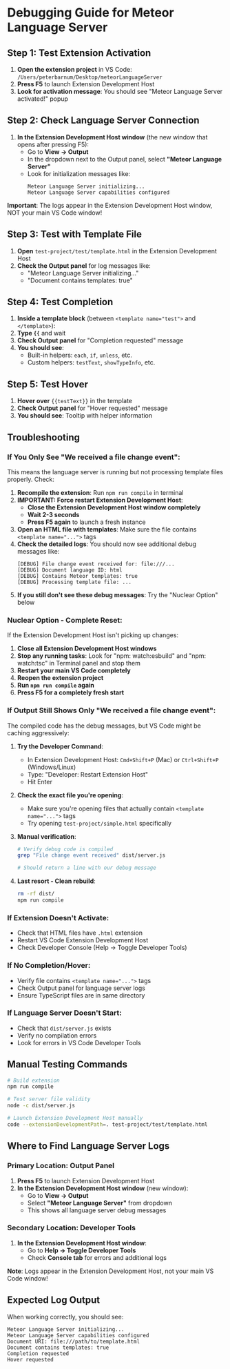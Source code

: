 # Debugging Guide for Meteor Language Server

## Step 1: Test Extension Activation

1. **Open the extension project** in VS Code: `/Users/peterbarnum/Desktop/meteorLanguageServer`
2. **Press F5** to launch Extension Development Host
3. **Look for activation message**: You should see "Meteor Language Server activated!" popup

## Step 2: Check Language Server Connection

1. **In the Extension Development Host window** (the new window that opens after pressing F5):
   - Go to **View → Output**
   - In the dropdown next to the Output panel, select **"Meteor Language Server"**
   - Look for initialization messages like:
     ```
     Meteor Language Server initializing...
     Meteor Language Server capabilities configured
     ```

**Important**: The logs appear in the Extension Development Host window, NOT your main VS Code window!

## Step 3: Test with Template File

1. **Open** `test-project/test/template.html` in the Extension Development Host
2. **Check the Output panel** for log messages like:
   - "Meteor Language Server initializing..."
   - "Document contains templates: true"

## Step 4: Test Completion

1. **Inside a template block** (between `<template name="test">` and `</template>`):
2. **Type `{{`** and wait
3. **Check Output panel** for "Completion requested" message
4. **You should see**:
   - Built-in helpers: `each`, `if`, `unless`, etc.
   - Custom helpers: `testText`, `showTypeInfo`, etc.

## Step 5: Test Hover

1. **Hover over** `{{testText}}` in the template
2. **Check Output panel** for "Hover requested" message
3. **You should see**: Tooltip with helper information

## Troubleshooting

### If You Only See "We received a file change event":
This means the language server is running but not processing template files properly. Check:

1. **Recompile the extension**: Run `npm run compile` in terminal
2. **IMPORTANT: Force restart Extension Development Host**:
   - **Close the Extension Development Host window completely**
   - **Wait 2-3 seconds**
   - **Press F5 again** to launch a fresh instance
3. **Open an HTML file with templates**: Make sure the file contains `<template name="...">` tags
4. **Check the detailed logs**: You should now see additional debug messages like:
   ```
   [DEBUG] File change event received for: file:///...
   [DEBUG] Document language ID: html
   [DEBUG] Contains Meteor templates: true
   [DEBUG] Processing template file: ...
   ```
5. **If you still don't see these debug messages**: Try the "Nuclear Option" below

### Nuclear Option - Complete Reset:
If the Extension Development Host isn't picking up changes:
1. **Close all Extension Development Host windows**
2. **Stop any running tasks**: Look for "npm: watch:esbuild" and "npm: watch:tsc" in Terminal panel and stop them
3. **Restart your main VS Code completely**
4. **Reopen the extension project**
5. **Run `npm run compile` again**
6. **Press F5 for a completely fresh start**

### If Output Still Shows Only "We received a file change event":
The compiled code has the debug messages, but VS Code might be caching aggressively:

1. **Try the Developer Command**:
   - In Extension Development Host: `Cmd+Shift+P` (Mac) or `Ctrl+Shift+P` (Windows/Linux)
   - Type: "Developer: Restart Extension Host"
   - Hit Enter

2. **Check the exact file you're opening**:
   - Make sure you're opening files that actually contain `<template name="...">` tags
   - Try opening `test-project/simple.html` specifically

3. **Manual verification**:
   ```bash
   # Verify debug code is compiled
   grep "File change event received" dist/server.js

   # Should return a line with our debug message
   ```

4. **Last resort - Clean rebuild**:
   ```bash
   rm -rf dist/
   npm run compile
   ```

### If Extension Doesn't Activate:
- Check that HTML files have `.html` extension
- Restart VS Code Extension Development Host
- Check Developer Console (Help → Toggle Developer Tools)

### If No Completion/Hover:
- Verify file contains `<template name="...">` tags
- Check Output panel for language server logs
- Ensure TypeScript files are in same directory

### If Language Server Doesn't Start:
- Check that `dist/server.js` exists
- Verify no compilation errors
- Look for errors in VS Code Developer Tools

## Manual Testing Commands

```bash
# Build extension
npm run compile

# Test server file validity
node -c dist/server.js

# Launch Extension Development Host manually
code --extensionDevelopmentPath=. test-project/test/template.html
```

## Where to Find Language Server Logs

### Primary Location: Output Panel
1. **Press F5** to launch Extension Development Host
2. **In the Extension Development Host window** (new window):
   - Go to **View → Output**
   - Select **"Meteor Language Server"** from dropdown
   - This shows all language server debug messages

### Secondary Location: Developer Tools
1. **In the Extension Development Host window**:
   - Go to **Help → Toggle Developer Tools**
   - Check **Console tab** for errors and additional logs

**Note**: Logs appear in the Extension Development Host, not your main VS Code window!

## Expected Log Output

When working correctly, you should see:
```
Meteor Language Server initializing...
Meteor Language Server capabilities configured
Document URI: file:///path/to/template.html
Document contains templates: true
Completion requested
Hover requested
```

